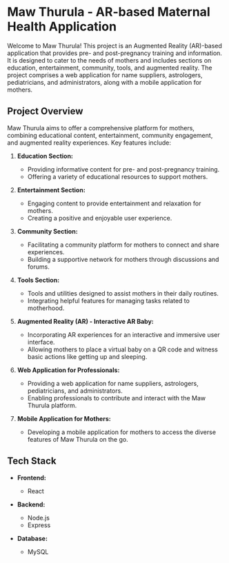 # Maw Thurula - AR-based Maternal Health Application

Welcome to Maw Thurula! This project is an Augmented Reality (AR)-based application that provides pre- and post-pregnancy training and information. It is designed to cater to the needs of mothers and includes sections on education, entertainment, community, tools, and augmented reality. The project comprises a web application for name suppliers, astrologers, pediatricians, and administrators, along with a mobile application for mothers.

## Project Overview

Maw Thurula aims to offer a comprehensive platform for mothers, combining educational content, entertainment, community engagement, and augmented reality experiences. Key features include:

1. **Education Section:**
   - Providing informative content for pre- and post-pregnancy training.
   - Offering a variety of educational resources to support mothers.

2. **Entertainment Section:**
   - Engaging content to provide entertainment and relaxation for mothers.
   - Creating a positive and enjoyable user experience.

3. **Community Section:**
   - Facilitating a community platform for mothers to connect and share experiences.
   - Building a supportive network for mothers through discussions and forums.

4. **Tools Section:**
   - Tools and utilities designed to assist mothers in their daily routines.
   - Integrating helpful features for managing tasks related to motherhood.

5. **Augmented Reality (AR) - Interactive AR Baby:**
   - Incorporating AR experiences for an interactive and immersive user interface.
   - Allowing mothers to place a virtual baby on a QR code and witness basic actions like getting up and sleeping.

6. **Web Application for Professionals:**
   - Providing a web application for name suppliers, astrologers, pediatricians, and administrators.
   - Enabling professionals to contribute and interact with the Maw Thurula platform.

7. **Mobile Application for Mothers:**
   - Developing a mobile application for mothers to access the diverse features of Maw Thurula on the go.

## Tech Stack

- **Frontend:**
  - React

- **Backend:**
  - Node.js
  - Express

- **Database:**
  - MySQL


